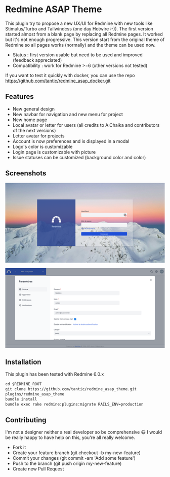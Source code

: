 # Redmine ASAP Theme

This plugin try to propose a new UX/UI for Redmine with new tools like Stimulus/Turbo and Tailwindcss (one day Hotwire :-)).
The first version started almost from a blank page by replacing all Redmine pages. It worked but it's not enough progressive.
This version start from the original theme of Redmine so all pages works (normally) and the theme can be used now.

* Status : first version usable but need to be used and improved (feedback appreciated)
* Compatibility : work for Redmine >=6 (other versions not tested)

If you want to test it quickly with docker, you can use the repo https://github.com/tantic/redmine_asap_docker.git


## Features

* New general design
* New navbar for navigation and new menu for project
* New home page
* Local avatar or letter for users (all credits to A.Chaika and contributors of the next versions)
* Letter avatar for projects
* Account is now preferences and is displayed in a modal
* Logo's color is customizable
* Login page is customizable with picture
* Issue statuses can be customized (background color and color)

## Screenshots

![Login page](doc/screenshots/login.png)

![Preferences](doc/screenshots/preferences.png)

## Installation

This plugin has been tested with Redmine 6.0.x

```
cd $REDMINE_ROOT
git clone https://github.com/tantic/redmine_asap_theme.git plugins/redmine_asap_theme
bundle install
bundle exec rake redmine:plugins:migrate RAILS_ENV=production
```

## Contributing

I'm not a designer neither a real developer so be comprehensive :smiley: I would be really happy to have help on this, you're all really welcome.

* Fork it
* Create your feature branch (git checkout -b my-new-feature)
* Commit your changes (git commit -am 'Add some feature')
* Push to the branch (git push origin my-new-feature)
* Create new Pull Request